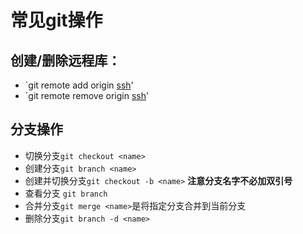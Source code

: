 # 常见git操作

## 创建/删除远程库：

- `git remote add origin <u>ssh</u>'
- `git remote remove origin <u>ssh</u>'

## 分支操作

- 切换分支`git checkout <name>`
- 创建分支`git branch <name>`
- 创建并切换分支`git checkout -b <name>` **注意分支名字不必加双引号**
- 查看分支 `git branch`
- 合并分支`git merge <name>`是将指定分支合并到当前分支
- 删除分支`git branch -d <name>`